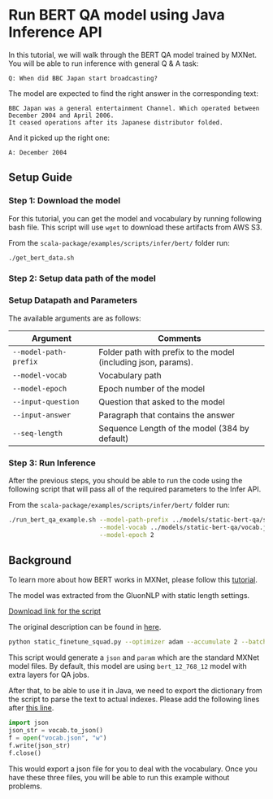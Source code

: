 <!--- Licensed to the Apache Software Foundation (ASF) under one -->
<!--- or more contributor license agreements.  See the NOTICE file -->
<!--- distributed with this work for additional information -->
<!--- regarding copyright ownership.  The ASF licenses this file -->
<!--- to you under the Apache License, Version 2.0 (the -->
<!--- "License"); you may not use this file except in compliance -->
<!--- with the License.  You may obtain a copy of the License at -->

<!---   http://www.apache.org/licenses/LICENSE-2.0 -->

<!--- Unless required by applicable law or agreed to in writing, -->
<!--- software distributed under the License is distributed on an -->
<!--- "AS IS" BASIS, WITHOUT WARRANTIES OR CONDITIONS OF ANY -->
<!--- KIND, either express or implied.  See the License for the -->
<!--- specific language governing permissions and limitations -->
<!--- under the License. -->

# Run BERT QA model using Java Inference API

In this tutorial, we will walk through the BERT QA model trained by MXNet.
You will be able to run inference with general Q & A task:

```text
Q: When did BBC Japan start broadcasting?
```

The model are expected to find the right answer in the corresponding text:
```text
BBC Japan was a general entertainment Channel. Which operated between December 2004 and April 2006.
It ceased operations after its Japanese distributor folded.
```
And it picked up the right one:
```text
A: December 2004
```

## Setup Guide

### Step 1: Download the model

For this tutorial, you can get the model and vocabulary by running following bash file. This script will use `wget` to download these artifacts from AWS S3.

From the `scala-package/examples/scripts/infer/bert/` folder run:

```bash
./get_bert_data.sh
```

### Step 2: Setup data path of the model

### Setup Datapath and Parameters

The available arguments are as follows:

| Argument                      | Comments                                 |
| ----------------------------- | ---------------------------------------- |
| `--model-path-prefix`           | Folder path with prefix to the model (including json, params). |
| `--model-vocab`                 | Vocabulary path |
| `--model-epoch`                 | Epoch number of the model |
| `--input-question`              | Question that asked to the model |
| `--input-answer`                | Paragraph that contains the answer |
| `--seq-length`                  | Sequence Length of the model (384 by default) |

### Step 3: Run Inference
After the previous steps, you should be able to run the code using the following script that will pass all of the required parameters to the Infer API.

From the `scala-package/examples/scripts/infer/bert/` folder run:

```bash
./run_bert_qa_example.sh --model-path-prefix ../models/static-bert-qa/static_bert_qa \
                         --model-vocab ../models/static-bert-qa/vocab.json \
                         --model-epoch 2
```

## Background

To learn more about how BERT works in MXNet, please follow this [tutorial](https://medium.com/apache-mxnet/gluon-nlp-bert-6a489bdd3340).

The model was extracted from the GluonNLP with static length settings.

[Download link for the script](https://gluon-nlp.mxnet.io/_downloads/bert.zip)

The original description can be found in [here](https://gluon-nlp.mxnet.io/model_zoo/bert/index.html#bert-base-on-squad-1-1).
```bash
python static_finetune_squad.py --optimizer adam --accumulate 2 --batch_size 6 --lr 3e-5 --epochs 2 --gpu 0 --export

```
This script would generate a `json` and `param` which are the standard MXNet model files.
By default, this model are using `bert_12_768_12` model with extra layers for QA jobs.

After that, to be able to use it in Java, we need to export the dictionary from the script to parse the text
to actual indexes. Please add the following lines after [this line](https://github.com/dmlc/gluon-nlp/blob/master/scripts/bert/staticbert/static_finetune_squad.py#L262).
```python
import json
json_str = vocab.to_json()
f = open("vocab.json", "w")
f.write(json_str)
f.close()
```
This would export a json file for you to deal with the vocabulary.
Once you have these three files, you will be able to run this example without problems.
